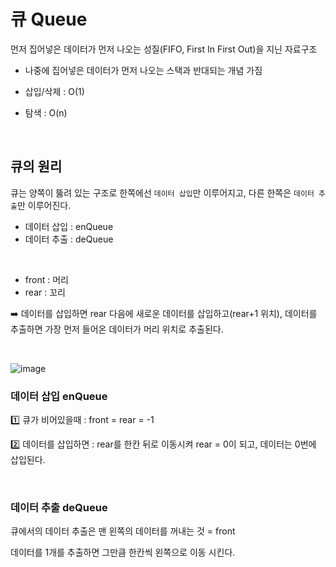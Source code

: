 # 큐 Queue

먼저 집어넣은 데이터가 먼저 나오는 성질(FIFO, First In First Out)을 지닌 자료구조

- 나중에 집어넣은 데이터가 먼저 나오는 스택과 반대되는 개념 가짐

- 삽입/삭제 : O(1)
- 탐색 : O(n)

<br>

## 큐의 원리

큐는 양쪽이 뚫려 있는 구조로 한쪽에선 `데이터 삽입`만 이루어지고, 다른 한쪽은 `데이터 추출`만 이루어진다.

- 데이터 삽입 : enQueue
- 데이터 추출 : deQueue

<Br>

- front : 머리
- rear : 꼬리

➡️ 데이터를 삽입하면 rear 다음에 새로운 데이터를 삽입하고(rear+1 위치), 데이터를 추출하면 가장 먼저 들어온 데이터가 머리 위치로 추출된다.

<br>

![image](https://github.com/zeunxx/Inflearn-Spring-RoadMap/assets/81572478/a523d13d-9306-4469-97a1-85bd14a71c38)



### 데이터 삽입 enQueue

1️⃣ 큐가 비어있을때 : front = rear = -1

2️⃣ 데이터를 삽입하면 : rear를 한칸 뒤로 이동시켜 rear = 0이 되고, 데이터는 0번에 삽입된다.

<br>

### 데이터 추출 deQueue

큐에서의 데이터 추출은 맨 왼쪽의 데이터를 꺼내는 것 = front

데이터를 1개를 추출하면 그만큼 한칸씩 왼쪽으로 이동 시킨다.